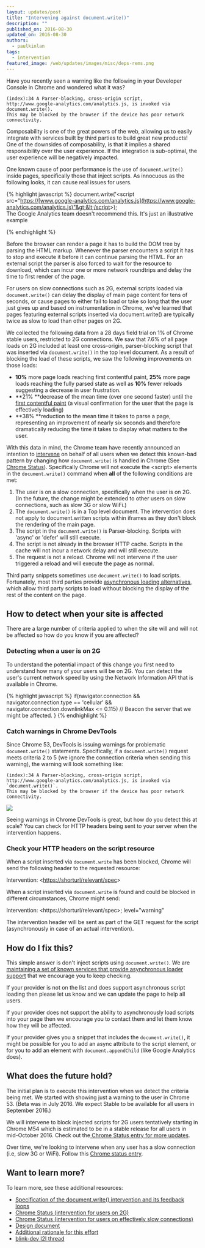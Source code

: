 ```yaml
---
layout: updates/post
title: "Intervening against document.write()"
description: ""
published_on: 2016-08-30
updated_on: 2016-08-30
authors:
  - paulkinlan
tags:
  - intervention
featured_image: /web/updates/images/misc/deps-rems.png
---
```


Have you recently seen a warning like the following in your Developer Console in 
Chrome and wondered what it was?

```
(index):34 A Parser-blocking, cross-origin script, 
http://www.google-analytics.com/analytics.js, is invoked via document.write(). 
This may be blocked by the browser if the device has poor network connectivity.
```

Composability is one of the great powers of the web, allowing us to easily 
integrate with services built by third parties to build great new products! One 
of the downsides of composability, is that it implies a shared responsibility 
over the user experience. If the integration is sub-optimal, the user experience 
will be negatively impacted.

One known cause of poor performance is the use of `document.write()` inside pages, 
specifically those that inject scripts. As innocuous as the following looks, it 
can cause real issues for users.


{% highlight javascript %}
document.write('&lt;script 
src="[https://](https://www.google-analytics.com/analytics.js)[www.google-analytics.com/analytics.js](https://www.google-analytics.com/analytics.js)"&gt;&lt;/script&gt;);  
The Google Analytics team doesn't recommend this. It's just an illustrative 
example

{% endhighlight %}

Before the browser can render a page it has to build the DOM tree by parsing the 
HTML markup. Whenever the parser encounters a script it has to stop and execute 
it before it can continue parsing the HTML. For an external script the parser is 
also forced to wait for the resource to download, which can incur one or more 
network roundtrips and delay the time to first render of the page.

For users on slow connections such as 2G, external scripts loaded via 
`document.write()` can delay the display of main page content for tens of seconds, 
or cause pages to either fail to load or take so long that the user just gives 
up and based on instrumentation in Chrome, we've learned that pages featuring 
external scripts inserted via document.write() are typically twice as slow to 
load than other pages on 2G.

We collected the following data from a 28 days field trial on 1% of Chrome 
stable users, restricted to 2G connections. We saw that 7.6% of all page loads 
on 2G included at least one cross-origin, parser-blocking script that was 
inserted via `document.write()` in the top level document. As a result of blocking 
the load of these scripts, we saw the following improvements on those loads:

* **10%** more page loads reaching first contentful paint, **25%** more page 
  loads reaching the fully parsed state as well as **10%** fewer reloads 
  suggesting a decrease in user frustration.
* **21% **decrease of the mean time (over one second faster) until the [first 
  contentful paint](https://docs.google.com/presentation/d/1AnZOscwm3kMPRkPfjS4V2VUzuNCFWh6cpK72eKCpviU/edit#slide=id.g146ced9404_0_231) 
  (a visual confirmation for the user that the page is effectively loading)
* **38% **reduction to the mean time it takes to parse a page, representing an 
  improvement of nearly six seconds and therefore dramatically reducing the time 
  it takes to display what matters to the user.

With this data in mind, the Chrome team have recently announced an intention to 
[intervene](https://github.com/WICG/interventions/issues/17) on behalf of all 
users when we detect this known-bad pattern by changing how `document.write(` is 
handled in Chrome (See [Chrome 
Status](https://www.chromestatus.com/feature/5718547946799104)). Specifically 
Chrome will not execute the &lt;script&gt; elements in the `document.write()` 
command when **all** of the following conditions are met:

1. The user is on a slow connection, specifically when the user is on 2G. (In 
   the future, the change might be extended to other users on slow connections, 
   such as slow 3G or slow WiFi.)
1. The `document.write()` is in a Top level document. The intervention does not 
   apply to document.written scripts within iframes as they don't block the 
   rendering of the main page.
1. The script in the `document.write()` is Parser-blocking. Scripts with 'async' 
   or 'defer' will still execute.
1. The script is not already in the browser HTTP cache. Scripts in the cache 
   will not incur a network delay and will still execute. 
1. The request is not a reload. Chrome will not intervene if the user triggered 
   a reload and will execute the page as normal.

Third party snippets sometimes use `document.write()` to load scripts. 
Fortunately, most third parties provide [asynchronous loading 
alternatives](https://developers.google.com/speed/docs/insights/UseAsync), which 
allow third party scripts to load without blocking the display of the rest of 
the content on the page.

## How to detect when your site is affected

There are a large number of criteria applied to when the site will and will not 
be affected so how do you know if you are affected?

### Detecting when a user is on 2G

To understand the potential impact of this change you first need to understand 
how many of your users will be on 2G. You can detect the user's current network 
speed by using the Network Information API that is available in Chrome.

{% highlight javascript %}
if(navigator.connection &&
   navigator.connection.type == 'cellular' &&
   navigator.connection.downlinkMax &lt;= 0.115)
  // Beacon the server that we might be affected.
}
{% endhighlight %}

### Catch warnings in Chrome DevTools

Since Chrome 53, DevTools is issuing warnings for problematic `document.write()` 
statements. Specifically, if a `document.write()` request meets criteria 2 to 5 
(we ignore the connection criteria when sending this warning), the warning will 
look something like:

```
(index):34 A Parser-blocking, cross-origin script, 
http://www.google-analytics.com/analytics.js, is invoked via `document.write()`. 
This may be blocked by the browser if the device has poor network connectivity.
```

<img src="/web/updates/images/2016/08/document-write-warning.png" />

Seeing warnings in Chrome DevTools is great, but how do you detect this at 
scale? You can check for HTTP headers being sent to your server when the 
intervention happens.

### Check your HTTP headers on the script resource

When a script inserted via `document.write` has been blocked, Chrome will send the 
following header to the requested resource:

Intervention: 
&lt;[https://shorturl/relevant/spec](https://shorturl/relevant/spec)&gt;

When a script inserted via `document.write` is found and could be blocked in 
different circumstances, Chrome might send:

Intervention: &lt;https://shorturl/relevant/spec&gt;; level="warning"

The intervention header will be sent as part of the GET request for the script 
(asynchronously in case of an actual intervention).

## How do I fix this?

This simple answer is don't inject scripts using `document.write()`. We are 
[maintaining a set of known services that provide asynchronous loader 
support](https://developers.google.com/speed/docs/insights/UseAsync) that we 
encourage you to keep checking.

If your provider is not on the list and does support asynchronous script loading 
then please let us know and we can update the page to help all users.

If your provider does not support the ability to asynchronously load scripts 
into your page then we encourage you to contact them and let them know how they 
will be affected.

If your provider gives you a snippet that includes the `document.write()`, it 
might be possible for you to add an async attribute to the script element, or 
for you to add an element with `document.appendChild` (like Google Analytics 
does).

## What does the future hold?

The initial plan is to execute this intervention when we detect the criteria 
being met.  We started with showing just a warning to the user in Chrome 53. 
(Beta was in July 2016. We expect Stable to be available for all users in 
September 2016.)

We will intervene to block injected scripts for 2G users tentatively starting in 
Chrome M54 which is estimated to be in a stable release for all users in 
mid-October 2016. Check out the[ Chrome Status entry for more 
updates](https://www.chromestatus.com/features/5718547946799104).

Over time, we're looking to intervene when any user has a slow connection (i.e, 
slow 3G or WiFi). Follow this [Chrome status 
entry](https://www.chromestatus.com/feature/5652436521844736).

## Want to learn more?

To learn more, see these additional resources:

* [Specification of the document.write() intervention and its feedback loops](https://github.com/WICG/interventions/issues/17#issuecomment-238477265)
* [Chrome Status (intervention for users on 2G)](https://www.chromestatus.com/feature/5718547946799104)
* [Chrome Status (intervention for users on effectively slow connections)](https://www.chromestatus.com/feature/5652436521844736)
* [Design document](https://docs.google.com/document/d/1dMJRQKTw75ZNdknP3pirSBH3koPl_IWHnxlcBuu4t_c/edit)
* [Additional rationale for this effort](https://docs.google.com/document/d/1dMJRQKTw75ZNdknP3pirSBH3koPl_IWHnxlcBuu4t_c/edit)
* [blink-dev I2I thread](https://groups.google.com/a/chromium.org/d/topic/blink-dev/HGh92uMX_kE/discussion)

